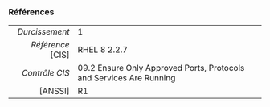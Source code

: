 ### Références

|                 |    |
|----------------:|:---|
|   *Durcissement*| 1 |
|*Référence* [CIS]| RHEL 8 2.2.7 |
|   *Contrôle CIS*| 09.2 Ensure Only Approved Ports, Protocols and Services Are Running |
|          [ANSSI]| R1 |

